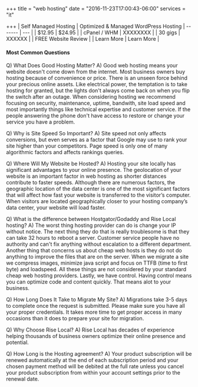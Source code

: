 +++
title = "web hosting"
date = "2016-11-23T17:00:43-06:00"
services = "it"

+++
| Self Managed Hosting   | Optimized & Managed WordPress Hosting
| ------- | --- |
| $12.95 | $24.95 |
| cPanel / WHM   | XXXXXXXX |
| 30 gigs    |  XXXXXX  |
| FREE Website Review  |
| Learn More | Learn More |



#### Most Common Questions
Q) What Does Good Hosting Matter?
A) Good web hosting means your website doesn't come down from the internet. Most business owners buy hosting because of convenience or price. There is an unseen force behind your precious online assets. Like electrical power, the temptation is to take hosting for granted, but the lights don't always come back on when you flip the switch after an outage.
When considering hosting we recommend focusing on security, maintenance, uptime, bandwith, site load speed and most importantly things like technical expertise and customer service. If the people answering the phone don't have access to restore or change your service you have a problem.

Q) Why is Site Speed So Important?
A) Site speed not only affects conversions, but even serves as a factor that Google may use to rank your site higher than your competitors. Page speed is only one of many algorithmic factors and affects rankings queries.

Q) Where Will My Website be Hosted?
A) Hosting your site locally has significant advantages to your online presence. The geolocation of your website is an important factor in web hosting as shorter distances contribute to faster speeds. Although there are numerous factors, the geographic location of the data center is one of the most significant factors that will affect how fast your website is transferred to the visitor’s computer. When visitors are located geographically closer to your hosting company’s data center, your website will load faster.

Q) What is the difference between Hostgator/Godaddy and Rise Local hosting?
A) The worst thing hosting provider can do is change your IP without notice. The next thing they do that is really troublesome is that they can take 32 hours to reboot a server. Customer service people have no authority and can't fix anything without escalation to a different department. Another thing that concerns us about cheap web hosts is they do not do anything to improve the files that are on the server. When we migrate a site we compress images, minimize java script and focus on TTFB (time to first byte) and loadspeed. All these things are not considered by your standard cheap web hosting providers. Lastly, we have control. Having control means you can optimize code and content quickly. That means alot to your business.

Q) How Long Does It Take to Migrate My Site?
A) Migrations take 3-5 days to complete once the request is submitted. Please make sure you have all your proper credentials. It takes more time to get proper access in many occasions than it does to prepare your site for migration.

Q) Why Choose Rise Local?
A) Rise Local has decades of experience helping thousands of business owners optimize their online presence and potential.

Q) How Long is the Hosting agreement?
A) Your product subscription will be renewed automatically at the end of each subscription period and your chosen payment method will be debited at the full rate unless you cancel your product subscription from within your account settings prior to the renewal date.
